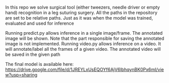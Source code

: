In this repo we solve surgical tool (either tweezers, needle driver or empty hand) recognition in a leg suturing surgery.
All the paths in the repository are set to be relative paths. Just as it was when the model was trained, evaluated and used for inference

Running predict.py allows inference in a single image/frame. The annotated image will be shown. Note that the part responsible for saving the annotated image is not implemented.
Running video.py allows inference on a video. It will annotate/label all the frames of a given video. The annotated video will be saved in the given path

The final model is available here:
https://drive.google.com/file/d/1JREYLxUsEQOYf6AjV6lbhqynBK0Px6mI/view?usp=sharing

